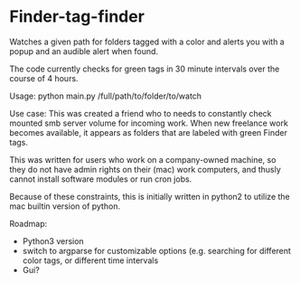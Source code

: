 # Finder-tag-finder
Watches a given path for folders tagged with a color and alerts you with a popup and an audible alert
when found.

The code currently checks for green tags in 30 minute intervals over the course of 4 hours.

Usage:
python main.py /full/path/to/folder/to/watch

Use case:
This was created a friend who to needs to constantly check mounted smb server volume for incoming work.  When new freelance work becomes available, it appears as folders that are labeled with green Finder tags.

This was written for users who work on a company-owned machine, so they do not have admin rights on their (mac) work computers, and thusly cannot install software modules or run cron jobs.  

Because of these constraints, this is initially written in python2 to utilize the mac builtin version of python.

Roadmap:
- Python3 version
- switch to argparse for customizable options (e.g. searching for different color tags, or different time intervals
- Gui?
